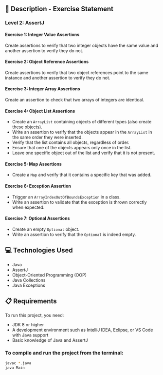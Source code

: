 ## 📄 Description - Exercise Statement

### Level 2: AssertJ

#### Exercise 1: Integer Value Assertions
Create assertions to verify that two integer objects have the same value and another assertion to verify they do not.

#### Exercise 2: Object Reference Assertions
Create assertions to verify that two object references point to the same instance and another assertion to verify they do not.

#### Exercise 3: Integer Array Assertions
Create an assertion to check that two arrays of integers are identical.

#### Exercise 4: Object List Assertions
- Create an `ArrayList` containing objects of different types (also create these objects).
- Write an assertion to verify that the objects appear in the `ArrayList` in the same order they were inserted.
- Verify that the list contains all objects, regardless of order.
- Ensure that one of the objects appears only once in the list.
- Leave one specific object out of the list and verify that it is not present.

#### Exercise 5: Map Assertions
- Create a `Map` and verify that it contains a specific key that was added.

#### Exercise 6: Exception Assertion
- Trigger an `ArrayIndexOutOfBoundsException` in a class.
- Write an assertion to validate that the exception is thrown correctly when expected.

#### Exercise 7: Optional Assertions
- Create an empty `Optional` object.
- Write an assertion to verify that the `Optional` is indeed empty.

## 💻 Technologies Used
- Java
- AssertJ
- Object-Oriented Programming (OOP)
- Java Collections
- Java Exceptions

## 📋 Requirements
To run this project, you need:
- JDK 8 or higher
- A development environment such as IntelliJ IDEA, Eclipse, or VS Code with Java support
- Basic knowledge of Java and AssertJ

### To compile and run the project from the terminal:
```sh
javac *.java
java Main
```

